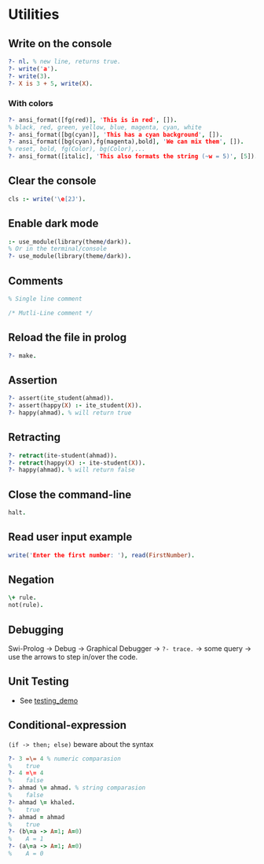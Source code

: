 # Utilities

## Write on the console

```prolog
?- nl. % new line, returns true.
?- write('a').
?- write(3).
?- X is 3 + 5, write(X).
```

### With colors

```prolog
?- ansi_format([fg(red)], 'This is in red', []).
% black, red, green, yellow, blue, magenta, cyan, white
?- ansi_format([bg(cyan)], 'This has a cyan background', []).
?- ansi_format([bg(cyan),fg(magenta),bold], 'We can mix them', []).
% reset, bold, fg(Color), bg(Color),...
?- ansi_format([italic], 'This also formats the string (~w = 5)', [5]).
```

## Clear the console

```prolog
cls :- write('\e[2J').
```

## Enable dark mode

```prolog
:- use_module(library(theme/dark)).
% Or in the terminal/console
?- use_module(library(theme/dark)).
```

## Comments
```prolog
% Single line comment 

/* Mutli-Line comment */
```

## Reload the file in prolog

```prolog
?- make.
```

## Assertion

```prolog
?- assert(ite_student(ahmad)).
?- assert(happy(X) :- ite_student(X)).
?- happy(ahmad). % will return true
```

## Retracting

```prolog
?- retract(ite-student(ahmad)).
?- retract(happy(X) :- ite-student(X)).
?- happy(ahmad). % will return false
```

## Close the command-line

```prolog
halt.
```

## Read user input example

```prolog
write('Enter the first number: '), read(FirstNumber).
```

## Negation

```prolog
\+ rule.
not(rule).

```

## Debugging
    
Swi-Prolog -> Debug -> Graphical Debugger -> `?- trace.` -> some query -> use the arrows to step in/over the code.

## Unit Testing

- See [testing_demo](/testing_demo)

## Conditional-expression
`(if -> then; else)` beware about the syntax

```prolog
?- 3 =\= 4 % numeric comparasion
%    true
?- 4 =\= 4
%    false
?- ahmad \= ahmad. % string comparasion
%    false
?- ahmad \= khaled.
%    true
?- ahmad = ahmad
%    true
?- (b\=a -> A=1; A=0)
%    A = 1
?- (a\=a -> A=1; A=0)
%    A = 0
```
